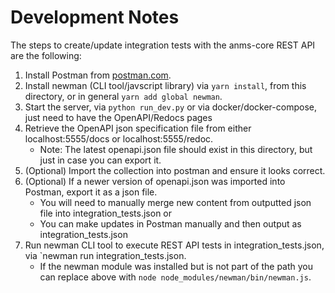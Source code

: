 <!--
Copyright (c) 2023 The Johns Hopkins University Applied Physics
Laboratory LLC.

This file is part of the Asynchronous Network Management System (ANMS).

Licensed under the Apache License, Version 2.0 (the "License");
you may not use this file except in compliance with the License.
You may obtain a copy of the License at
    http://www.apache.org/licenses/LICENSE-2.0
Unless required by applicable law or agreed to in writing, software
distributed under the License is distributed on an "AS IS" BASIS,
WITHOUT WARRANTIES OR CONDITIONS OF ANY KIND, either express or implied.
See the License for the specific language governing permissions and
limitations under the License.

This work was performed for the Jet Propulsion Laboratory, California
Institute of Technology, sponsored by the United States Government under
the prime contract 80NM0018D0004 between the Caltech and NASA under
subcontract 1658085.
-->
# Development Notes

The steps to create/update integration tests with the anms-core REST API are the following:

1. Install Postman from [postman.com](https://www.postman.com/downloads/).
2. Install newman (CLI tool/javscript library) via `yarn install`, from this directory, or in general `yarn add global newman`.
3. Start the server, via `python run_dev.py` or via docker/docker-compose, just need to have the OpenAPI/Redocs pages
4. Retrieve the OpenAPI json specification file from either localhost:5555/docs or localhost:5555/redoc.
    - Note: The latest openapi.json file should exist in this directory, but just in case you can export it.
5. (Optional) Import the collection into postman and ensure it looks correct.
6. (Optional) If a newer version of openapi.json was imported into Postman, export it as a json file. 
   - You will need to manually merge new content from outputted json file into integration_tests.json or
   - You can make updates in Postman manually and then output as integration_tests.json
7. Run newman CLI tool to execute REST API tests in integration_tests.json, via `newman run integration_tests.json.
   - If the newman module was installed but is not part of the path you can replace above with `node node_modules/newman/bin/newman.js`.